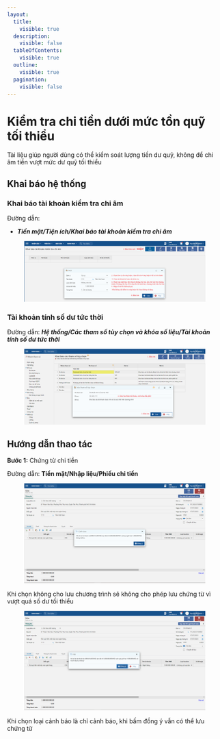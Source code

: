 ```yaml
---
layout:
  title:
    visible: true
  description:
    visible: false
  tableOfContents:
    visible: true
  outline:
    visible: true
  pagination:
    visible: false
---
```


# Kiểm tra chi tiền dưới mức tồn quỹ tối thiểu

Tài liệu giúp người dùng có thể kiểm soát lượng tiền dư quỹ, không để chi âm tiền vượt mức dư quỹ tối thiểu

## Khai báo hệ thống

### Khai báo tài khoản kiểm tra chi âm

Đường dẫn:

* _**Tiền mặt/Tiện ích/Khai báo tài khoản kiểm tra chi âm**_

<figure><img src="../../.gitbook/assets/Khai báo chi âm.png" alt=""><figcaption></figcaption></figure>

### Tài khoản tính số dư tức thời

Đường dẫn: _**Hệ thống/Các tham số tùy chọn và khóa số liệu/Tài khoản tính số dư tức thời**_

<figure><img src="../../.gitbook/assets/Khai báo tính số dư tức thời.png" alt=""><figcaption></figcaption></figure>

## Hướng dẫn thao tác

**Bước 1:** Chứng từ chi tiền

Đường dẫn: **Tiền mặt/Nhập liệu/Phiếu chi tiền**

<figure><img src="../../.gitbook/assets/chi âm không lưu (1).png" alt=""><figcaption></figcaption></figure>

Khi chọn không cho lưu chương trình sẽ không cho phép lưu chứng từ vì vượt quá số dư tối thiểu

<figure><img src="../../.gitbook/assets/chi âm cho lưu.png" alt=""><figcaption></figcaption></figure>

Khi chọn loại cảnh báo là chỉ cảnh báo, khi bấm đồng ý vẫn có thể lưu chứng từ
